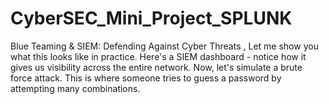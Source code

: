 # CyberSEC_Mini_Project_SPLUNK
Blue Teaming &amp; SIEM: Defending Against Cyber Threats , Let me show you what this looks like in practice. Here's a SIEM dashboard - notice how it gives us visibility across the entire network. Now, let's simulate a brute force attack. This is where someone tries to guess a password by attempting many combinations.
